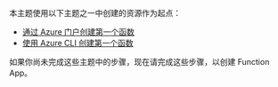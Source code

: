 本主题使用以下主题之一中创建的资源作为起点：

+ [通过 Azure 门户创建第一个函数](../articles/azure-functions/functions-create-first-azure-function.md)
+ [使用 Azure CLI 创建第一个函数](../articles/azure-functions/functions-create-first-azure-function-azure-cli.md)

如果你尚未完成这些主题中的步骤，现在请完成这些步骤，以创建 Function App。